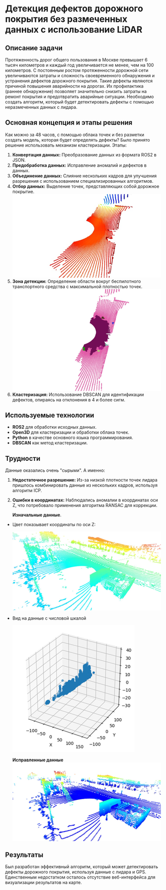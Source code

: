 # Детекция дефектов дорожного покрытия без размеченных данных с использование LiDAR

## Описание задачи
Протяженность дорог общего пользования в Москве превышает 6 тысяч километров и каждый год увеличивается не менее, чем на 100 километров. С постоянным ростом протяженности дорожной сети увеличиваются затраты и сложность своевременного обнаружения и устранения дефектов дорожного покрытия.
Такие дефекты являются причиной повышения аварийности на дорогах. Их профилактика (раннее обнаружение) позволяет значительно снизить затраты на ремонт покрытия и предотвратить аварийные ситуации.
Необходимо создать алгоритм, который будет детектировать дефекты с помощью неразмеченных данных с лидара.

## Основная концепция и этапы решения
Как можно за 48 часов, с помощью облака точек и без разметки создать модель, которая будет определять дефекты? Было принято решение использовать механизм кластеризации.
Этапы:
1. **Конвертация данных:** Преобразование данных из формата ROS2 в JSON.
2. **Предобработка данных:** Исправление аномалий и дефектов в данных.
3. **Объединение данных:** Слияние нескольких кадров для улучшения разрешения с использованием специализированных алгоритмов.
4. **Отбор данных:** Выделение точек, представляющих собой дорожное покрытие.
   ![Визуализация точек соответсвующих дороге](https://github.com/HeinrichWirth/health_of_road/blob/main/images/road.jpg)
5. **Зона детекции:** Определение области вокруг беспилотного транспортного средства с максимальной плотностью точек.
   ![Визуализация точек соответсвующих области поиска](https://github.com/HeinrichWirth/health_of_road/blob/main/images/detection_area.png)
6. **Кластеризация:** Использование DBSCAN для идентификации дефектов, опираясь на отклонения в 4 и более сигм.

## Используемые технологии
- **ROS2** для обработки исходных данных.
- **Open3D** для кластеризации и обработки облака точек.
- **Python** в качестве основного языка программирования.
- **DBSCAN** как метод кластеризации.

## Трудности
Данные оказались очень "сырыми".
А именно:
1. **Недостаточное разрешение:** Из-за низкой плотности точек лидара пришлось комбинировать данные из нескольких кадров, используя алгоритм ICP.
2. **Ошибки в координатах:** Наблюдались аномалии в координатах оси Z, что потребовало применения алгоритма RANSAC для коррекции.

   **Изначальные данные**.
- Цвет показывает координаты по оси Z:

   ![z-coord](https://github.com/HeinrichWirth/health_of_road/blob/main/images/z-coord.jpg)

- Вид на данные с числовой шкалой

   ![z-coord_3d](https://github.com/HeinrichWirth/health_of_road/blob/main/images/z-coord_3d.jpg)

  **Исправленные данные**
   ![fixed_z-coord](https://github.com/HeinrichWirth/health_of_road/blob/main/images/fixed_z-coord.jpg)

## Результаты
Был разработан эффективный алгоритм, который может детектировать дефекты дорожного покрытия, используя данные с лидара и GPS. Единственным недостатком осталось отсутствие веб-интерфейса для визуализации результатов на карте.
